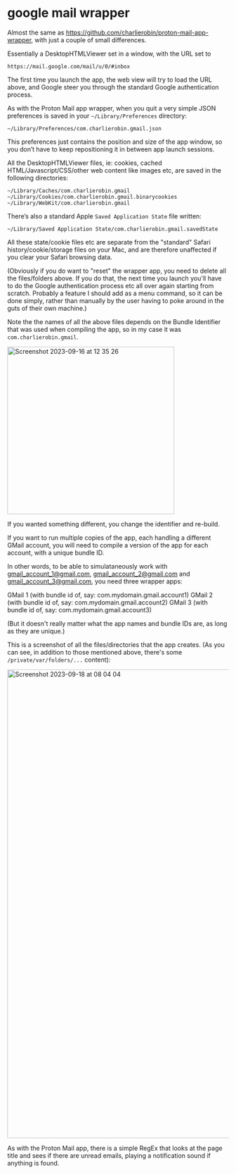 # google mail wrapper

Almost the same as https://github.com/charlierobin/proton-mail-app-wrapper, with just a couple of small differences.

Essentially a DesktopHTMLViewer set in a window, with the URL set to

`https://mail.google.com/mail/u/0/#inbox`

The first time you launch the app, the web view will try to load the URL above, and Google steer you through the standard Google authentication process.

As with the Proton Mail app wrapper, when you quit a very simple JSON preferences is saved in your `~/Library/Preferences` directory:

`~/Library/Preferences/com.charlierobin.gmail.json`

This preferences just contains the position and size of the app window, so you don’t have to keep repositioning it in between app launch sessions.

All the DesktopHTMLViewer files, ie: cookies, cached HTML/Javascript/CSS/other web content like images etc, are saved in the following directories:

`~/Library/Caches/com.charlierobin.gmail`
`~/Library/Cookies/com.charlierobin.gmail.binarycookies`
`~/Library/WebKit/com.charlierobin.gmail`

There’s also a standard Apple `Saved Application State` file written:

`~/Library/Saved Application State/com.charlierobin.gmail.savedState`

All these state/cookie files etc are separate from the "standard" Safari history/cookie/storage files on your Mac, and are therefore unaffected if you clear your Safari browsing data.

(Obviously if you do want to "reset" the wrapper app, you need to delete all the files/folders above. If you do that, the next time you launch you'll have to do the Google authentication process etc all over again starting from scratch. Probably a feature I should add as a menu command, so it can be done simply, rather than manually by the user having to poke around in the guts of their own machine.)

Note the the names of all the above files depends on the Bundle Identifier that was used when compiling the app, so in my case it was `com.charlierobin.gmail`.

<img width="380" alt="Screenshot 2023-09-16 at 12 35 26" src="https://github.com/charlierobin/google-mail-wrapper/assets/10506323/56a6767d-a401-4ea8-b8f8-a918e7485af8">

If you wanted something different, you change the identifier and re-build.

If you want to run multiple copies of the app, each handling a different GMail account, you will need to compile a version of the app for each account, with a unique bundle ID.

In other words, to be able to simulataneously work with gmail_account_1@gmail.com, gmail_account_2@gmail.com and gmail_account_3@gmail.com, you need three wrapper apps:

GMail 1 (with bundle id of, say: com.mydomain.gmail.account1)
GMail 2 (with bundle id of, say: com.mydomain.gmail.account2)
GMail 3 (with bundle id of, say: com.mydomain.gmail.account3)

(But it doesn't really matter what the app names and bundle IDs are, as long as they are unique.)

This is a screenshot of all the files/directories that the app creates. (As you can see, in addition to those mentioned above, there's some `/private/var/folders/...` content):

<img width="1064" alt="Screenshot 2023-09-18 at 08 04 04" src="https://github.com/charlierobin/google-mail-wrapper/assets/10506323/45321e07-7aa1-4d64-b6ad-770979604d3d">

As with the Proton Mail app, there is a simple RegEx that looks at the page title and sees if there are unread emails, playing a notification sound if anything is found.

